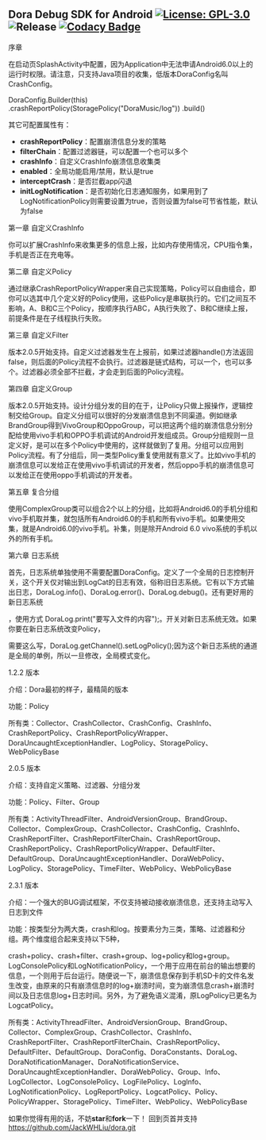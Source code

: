 ## Dora Debug SDK for Android [![License: GPL-3.0](https://img.shields.io/badge/license-GPL--3.0-orange.svg)](https://www.gnu.org/licenses/gpl-3.0) ![Release](https://jitpack.io/v/JackWHLiu/dora.svg) [![Codacy Badge](https://api.codacy.com/project/badge/Grade/1a21d48d466644cdbcb57a1889abea5b)](https://www.codacy.com/app/JackWHLiu/dora?utm_source=github.com&amp;utm_medium=referral&amp;utm_content=JackWHLiu/dora&amp;utm_campaign=Badge_Grade)




序章

在启动页SplashActivity中配置，因为Application中无法申请Android6.0以上的运行时权限。请注意，只支持Java项目的收集，低版本DoraConfig名叫CrashConfig。

DoraConfig.Builder(this)
    .crashReportPolicy(StoragePolicy("DoraMusic/log"))
    .build()



其它可配置属性有：

- **crashReportPolicy**：配置崩溃信息分发的策略
- **filterChain**：配置过滤器链，可以配置一个也可以多个
- **crashInfo**：自定义CrashInfo崩溃信息收集类
- **enabled**：全局功能启用/禁用，默认是true
- **interceptCrash**：是否拦截app闪退
- **initLogNotification**：是否初始化日志通知服务，如果用到了LogNotificationPolicy则需要设置为true，否则设置为false可节省性能，默认为false




第一章 自定义CrashInfo

你可以扩展CrashInfo来收集更多的信息上报，比如内存使用情况，CPU指令集，手机是否正在充电等。



第二章 自定义Policy

通过继承CrashReportPolicyWrapper来自己实现策略，Policy可以自由组合，即你可以选其中几个定义好的Policy使用，这些Policy是串联执行的。它们之间互不影响，A、B和C三个Policy，按顺序执行ABC，A执行失败了、B和C继续上报，前提条件是在子线程执行失败。



第三章 自定义Filter

版本2.0.5开始支持。自定义过滤器发生在上报前，如果过滤器handle()方法返回false，则后面的Policy流程不会执行。过滤器是链式结构，可以一个，也可以多个。过滤器必须全部不拦截，才会走到后面的Policy流程。



第四章 自定义Group

版本2.0.5开始支持。设计分组分发的目的在于，让Policy只做上报操作，逻辑控制交给Group。自定义分组可以很好的分发崩溃信息到不同渠道。例如继承BrandGroup得到VivoGroup和OppoGroup，可以把这两个组的崩溃信息分别分配给使用vivo手机和OPPO手机调试的Android开发组成员。Group分组规则一旦定义好，是可以在多个Policy中使用的，这样就做到了复用。分组可以应用到Policy流程。有了分组后，同一类型Policy重复使用就有意义了。比如vivo手机的崩溃信息可以发给正在使用vivo手机调试的开发者，然后oppo手机的崩溃信息可以发给正在使用oppo手机调试的开发者。



第五章 复合分组

使用ComplexGroup类可以组合2个以上的分组，比如将Android6.0的手机分组和vivo手机取并集，就包括所有Android6.0的手机和所有vivo手机。如果使用交集，就是Android6.0的vivo手机。补集，则是除开Android 6.0 vivo系统的手机以外的所有手机。



第六章 日志系统

首先，日志系统单独使用不需要配置DoraConfig。定义了一个全局的日志控制开关，这个开关仅对输出到LogCat的日志有效，俗称旧日志系统。它有以下方式输出日志，DoraLog.info()、DoraLog.error()、DoraLog.debug()。还有更好用的新日志系统

，使用方式 DoraLog.print("要写入文件的内容");。开关对新日志系统无效。如果你要在新日志系统改变Policy，

需要这么写，DoraLog.getChannel().setLogPolicy();因为这个新日志系统的通道是全局的单例，所以一旦修改，全局模式变化。



1.2.2 版本

介绍：Dora最初的样子，最精简的版本

功能：Policy

所有类：Collector、CrashCollector、CrashConfig、CrashInfo、CrashReportPolicy、CrashReportPolicyWrapper、DoraUncaughtExceptionHandler、LogPolicy、StoragePolicy、WebPolicyBase



2.0.5 版本

介绍：支持自定义策略、过滤器、分组分发

功能：Policy、Filter、Group

所有类：ActivityThreadFilter、AndroidVersionGroup、BrandGroup、Collector、ComplexGroup、CrashCollector、CrashConfig、CrashInfo、CrashReportFilter、CrashReportFilterChain、CrashReportGroup、CrashReportPolicy、CrashReportPolicyWrapper、DefaultFilter、DefaultGroup、DoraUncaughtExceptionHandler、DoraWebPolicy、LogPolicy、StoragePolicy、TimeFilter、WebPolicy、WebPolicyBase



2.3.1 版本

介绍：一个强大的BUG调试框架，不仅支持被动接收崩溃信息，还支持主动写入日志到文件

功能：按类型分为两大类，crash和log。按要素分为三类，策略、过滤器和分组。两个维度组合起来支持以下5种，

crash+policy、crash+filter、crash+group、log+policy和log+group。LogConsolePolicy和LogNotificationPolicy，一个用于应用在前台的输出想要的信息，一个则用于后台运行。随便说一下，崩溃信息保存到手机SD卡的文件名发生改变，由原来的只有崩溃信息时的log+崩溃时间，变为崩溃信息crash+崩溃时间以及日志信息log+日志时间。另外，为了避免语义混淆，原LogPolicy已更名为LogcatPolicy。

所有类：ActivityThreadFilter、AndroidVersionGroup、BrandGroup、Collector、ComplexGroup、CrashCollector、CrashInfo、CrashReportFilter、CrashReportFilterChain、CrashReportPolicy、DefaultFilter、DefaultGroup、DoraConfig、DoraConstants、DoraLog、DoraNotificationManager、DoraNotificationService、DoraUncaughtExceptionHandler、DoraWebPolicy、Group、Info、LogCollector、LogConsolePolicy、LogFilePolicy、LogInfo、LogNotificationPolicy、LogReportPolicy、LogcatPolicy、Policy、PolicyWrapper、StoragePolicy、TimeFilter、WebPolicy、WebPolicyBase

如果你觉得有用的话，不妨**star**和**fork**一下！
回到页首并支持 https://github.com/JackWHLiu/dora.git

